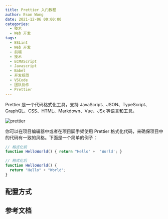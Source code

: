 ```yaml
---
title: Prettier 入门教程
author: Eson Wong
date: 2021-12-06 00:00:00
categories:
  - 技术
  - Web 开发
tags:
  - ESLint
  - Web 开发
  - 前端
  - 技术
  - ECMAScript
  - Javascript
  - Babel
  - 开发规范
  - VSCode
  - 团队协作
  - Prettier
---
```



Prettier 是一个代码格式化工具，支持 JavaScript、JSON、TypeScript、GraphQL、CSS、HTML、Markdown、Vue、JSx 等语言和工具。

<img src="/asset/prettier.png" max-width="400px" alt="prettier" />

你可以在项目编辑器中或者在项目脚手架使用 Prettier 格式化代码，来确保项目中的代码有一致的风格。下面是一个简单的例子：

```js
// 格式化前
function HelloWorld() { return "Hello" +  'World'; }

// 格式化后
function HelloWorld() {
  return "Hello" + "World";
}
```

<!-- more -->

## 配置方式



## 参考文档



<!-- 模仿 https://www.ruanyifeng.com/blog/2016/01/babel.html -->